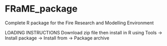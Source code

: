 # FRaME_package
Complete R package for the Fire Research and Modelling Environment

LOADING INSTRUCTIONS
Download zip file then install in R using Tools -> Install package -> Install from -> Package archive
